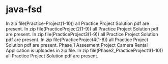 # java-fsd
In zip file(Practice-Project(1-10)) all  Practice Project Solution pdf are present.
In zip file(PracticeProject2(1-9)) all  Practice Project Solution pdf are present.
In zip file(PracticeProject3(1-9)) all  Practice Project Solution pdf are present.
In zip file(PracticeProject4(1-8)) all  Practice Project Solution pdf are present.
Phase 1 Assesment Project Camera Rental Application is uploades in zip file.
In zip file(Phase2_PracticeProject1(1-10)) all  Practice Project Solution pdf are present.
